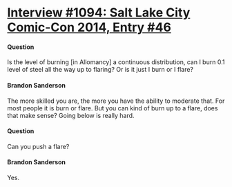 # [Interview #1094: Salt Lake City Comic-Con 2014, Entry #46](https://www.theoryland.com/intvmain.php?i=1094#46)

#### Question

Is the level of burning [in Allomancy] a continuous distribution, can I burn 0.1 level of steel all the way up to flaring? Or is it just I burn or I flare?

#### Brandon Sanderson

The more skilled you are, the more you have the ability to moderate that. For most people it is burn or flare. But you can kind of burn up to a flare, does that make sense? Going below is really hard.

#### Question

Can you push a flare?

#### Brandon Sanderson

Yes.


